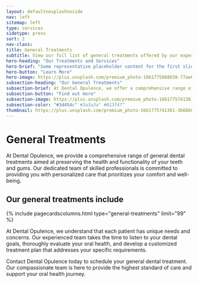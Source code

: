```yaml
---
layout: defaultnosplashnoside
nav: left
sitemap: left
type: services
sidetype: press
sort: 2
nav-class: 
title: General Treatments
subtitle: View our full list of general treatments offered by our experienced and qualified staff
hero-heading: "Our Treatments and Services"
hero-brief: "Some representative placeholder content for the first slide"
hero-button: "Learn More"
hero-image: https://plus.unsplash.com/premium_photo-1661775868038-77ae66913504?ixlib=rb-4.0.3&ixid=MnwxMjA3fDB8MHxwaG90by1wYWdlfHx8fGVufDB8fHx8&auto=format&fit=crop&w=1770&q=80
subsection-heading: "Our General Treatments"
subsection-brief: At Dental Opulence, we offer a comprehensive range of general dental treatments to ensure the health and longevity of your teeth and gums. Our experienced team is dedicated to preventive care, early diagnosis, and conservative treatment approaches.
subsection-button: "Find out more"
subsection-image: https://plus.unsplash.com/premium_photo-1661775741361-3b68b05900ee?ixlib=rb-4.0.3&ixid=MnwxMjA3fDB8MHxwaG90by1wYWdlfHx8fGVufDB8fHx8&auto=format&fit=crop&w=1770&q=80
subsection-color: "#3d454c" #3a3a3a" #013f47"
thumbnail: https://plus.unsplash.com/premium_photo-1661775741361-3b68b05900ee?ixlib=rb-4.0.3&ixid=MnwxMjA3fDB8MHxwaG90by1wYWdlfHx8fGVufDB8fHx8&auto=format&fit=crop&w=1770&q=80
---
```


# General Treatments

At Dental Opulence, we provide a comprehensive range of general dental treatments aimed at preserving the health and functionality of your teeth and gums. Our dedicated team of skilled professionals is committed to providing you with personalized care that prioritizes your comfort and well-being.

## Our general treatments include

{% include pagecardscolumns.html type="general-treatments" limit="99" %}

At Dental Opulence, we understand that each patient has unique needs and concerns. Our experienced team takes the time to listen to your dental goals, thoroughly evaluate your oral health, and develop a customized treatment plan that addresses your specific requirements.

Contact Dental Opulence today to schedule your general dental treatment. Our compassionate team is here to provide the highest standard of care and support your oral health journey.
